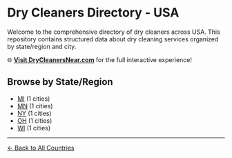# Dry Cleaners Directory - USA

Welcome to the comprehensive directory of dry cleaners across USA. This repository contains structured data about dry cleaning services organized by state/region and city.

🌐 **[Visit DryCleanersNear.com](https://drycleanersnear.com)** for the full interactive experience!

## Browse by State/Region

- [MI](./mi/README.md) (1 cities)
- [MN](./mn/README.md) (1 cities)
- [NY](./ny/README.md) (1 cities)
- [OH](./oh/README.md) (1 cities)
- [WI](./wi/README.md) (1 cities)

---

[← Back to All Countries](../README.md)
